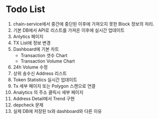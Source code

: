 # Todo List

1. chain-service에서 중간에 중단된 이후에 가져오지 못한 Block 정보의 처리.
2. 기본 DB에서 API로 리스트를 가져온 이후에 실시간 업데이트
3. Anlytics 페이지
4. TX List에 정보 변경
5. Dashboard에 기본 차트
   - Transaction 갯수 Chart
   - Transaction Volume Chart
6. 24h Volume 수정
7. 상위 송수신 Address 리스트
8. Token Statistics 실시간 업데이트
9. Tx 세부 페이지 또는 Polygon 스캔으로 연결
10. Analytics 의 주소 클릭시 세부 페이지
11. Address Detail에서 Trend 구현
12. depcheck 문제
13. 실제 DB에 저장된 tx와 dashboard와 다른 이유
